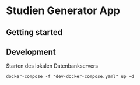 

# Studien Generator App

## Getting started

## Development

Starten des lokalen Datenbankservers

```console
docker-compose -f "dev-docker-compose.yaml" up -d
```